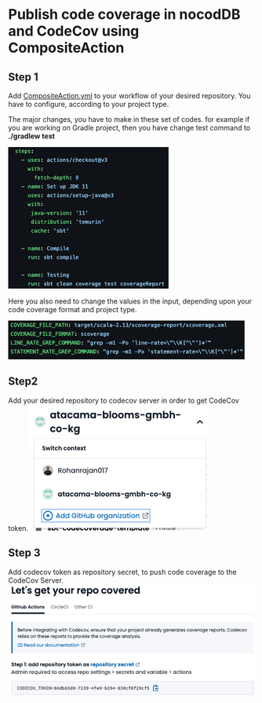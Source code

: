 
# Publish code coverage in nocodDB and CodeCov using CompositeAction

## Step 1
Add [CompositeAction.yml](https://github.com/atacama-blooms-gmbh-co-kg/sbt-codecoverage-template/blob/935bfdd01aa506e2844d9dd977eabaa2d2339551/.github/workflows/CompositeAction.yml) to your workflow of your desired repository. You have to configure, according to your project type. 

The major changes, you have to make in these set of codes. for example if you are working on Gradle project, then you have change test command to __./gradlew test__

![Image](https://github.com/atacama-blooms-gmbh-co-kg/codecoverage-nocodb-publish-action/blob/0d89231ad03cc2ceea384577d13a64bdce2dfdb8/Screenshots/Major%20changes.png)

Here you also need to change the values in the input, depending upon your code coverage format and project type.

![Image](https://github.com/atacama-blooms-gmbh-co-kg/codecoverage-nocodb-publish-action/blob/5363e10f4883b312027f15a1f68e3224ca61e915/Screenshots/Major%20changes%202.png)

## Step2 
Add your desired repository to codecov server in order to get CodeCov token.![Image](https://github.com/atacama-blooms-gmbh-co-kg/codecoverage-nocodb-publish-action/blob/0d89231ad03cc2ceea384577d13a64bdce2dfdb8/Screenshots/Add%20Repo%20to%20CodeCov.png)

## Step 3
Add codecov token as repository secret, to push code coverage to the CodeCov Server.![Image](https://github.com/atacama-blooms-gmbh-co-kg/codecoverage-nocodb-publish-action/blob/8ddf3d7fb7dc2b5754dd6ba75d713e8ded42e93c/Screenshots/CodeCov%20Token.png)


